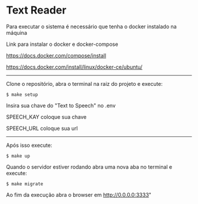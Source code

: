 # Text Reader

Para executar o sistema é necessário que tenha o docker instalado na máquina

Link para instalar o docker e docker-compose

https://docs.docker.com/compose/install

https://docs.docker.com/install/linux/docker-ce/ubuntu/

----------------------------------------------------

Clone o repositório, abra o terminal na raiz do projeto e execute:

```
$ make setup
```

Insira sua chave do "Text to Speech" no .env

SPEECH_KAY coloque sua chave

SPEECH_URL coloque sua url

----------------------------------------------------

Após isso execute:

```
$ make up
```

Quando o servidor estiver rodando abra uma nova aba no terminal e execute:

```
$ make migrate
```

Ao fim da execução abra o browser em http://0.0.0.0:3333"
